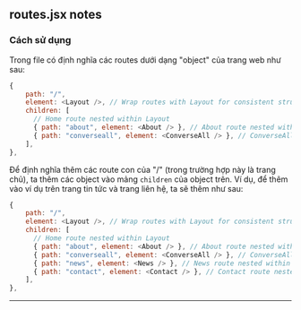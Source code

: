 ## routes.jsx notes

### Cách sử dụng

Trong file có định nghĩa các routes dưới dạng "object" của trang web như sau:

```js
{
    path: "/",
    element: <Layout />, // Wrap routes with Layout for consistent structure
    children: [
      // Home route nested within Layout
      { path: "about", element: <About /> }, // About route nested within Layout
      { path: "converseall", element: <ConverseAll /> }, // ConverseAll route nested within Layout
    ],
},
```

Để định nghĩa thêm các route con của "/" (trong trường hợp này là trang chủ), ta thêm các object vào mảng `children` của object trên. Ví dụ, để thêm vào ví dụ trên trang tin tức và trang liên hệ, ta sẽ thêm như sau:

```js
{
    path: "/",
    element: <Layout />, // Wrap routes with Layout for consistent structure
    children: [
      // Home route nested within Layout
      { path: "about", element: <About /> }, // About route nested within Layout
      { path: "converseall", element: <ConverseAll /> }, // ConverseAll route nested within Layout
      { path: "news", element: <News /> }, // News route nested within Layout
      { path: "contact", element: <Contact /> }, // Contact route nested within Layout
    ],
},
```
---
